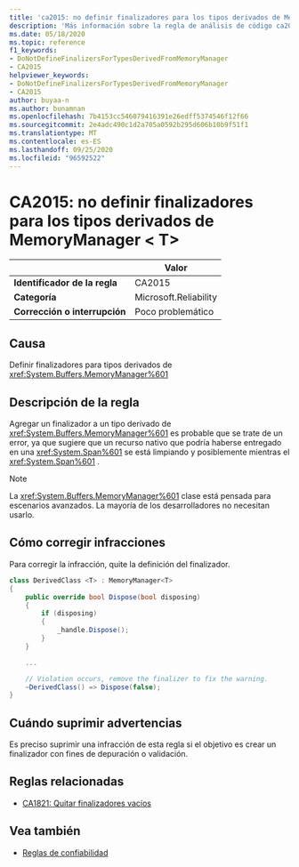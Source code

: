```yaml
---
title: 'ca2015: no definir finalizadores para los tipos derivados de MemoryManager &lt; T &gt; (análisis de código)'
description: 'Más información sobre la regla de análisis de código ca2015: no definir finalizadores para tipos derivados de MemoryManager &lt; T&gt;'
ms.date: 05/18/2020
ms.topic: reference
f1_keywords:
- DoNotDefineFinalizersForTypesDerivedFromMemoryManager
- CA2015
helpviewer_keywords:
- DoNotDefineFinalizersForTypesDerivedFromMemoryManager
- CA2015
author: buyaa-n
ms.author: bunamnan
ms.openlocfilehash: 7b4153cc546079416391e26edff5374546f12f66
ms.sourcegitcommit: 2e4adc490c1d2a705a0592b295d606b10b9f51f1
ms.translationtype: MT
ms.contentlocale: es-ES
ms.lasthandoff: 09/25/2020
ms.locfileid: "96592522"
---
```

# <a name="ca2015-do-not-define-finalizers-for-types-derived-from-memorymanagerlttgt"></a>CA2015: no definir finalizadores para los tipos derivados de MemoryManager &lt; T&gt;

| | Valor |
|-|-|
| **Identificador de la regla** |CA2015|
| **Categoría** |Microsoft.Reliability|
| **Corrección o interrupción** |Poco problemático|

## <a name="cause"></a>Causa

Definir finalizadores para tipos derivados de <xref:System.Buffers.MemoryManager%601>

## <a name="rule-description"></a>Descripción de la regla

Agregar un finalizador a un tipo derivado de <xref:System.Buffers.MemoryManager%601> es probable que se trate de un error, ya que sugiere que un recurso nativo que podría haberse entregado en una <xref:System.Span%601> se está limpiando y posiblemente mientras el <xref:System.Span%601> .

> [!NOTE]
> La <xref:System.Buffers.MemoryManager%601> clase está pensada para escenarios avanzados. La mayoría de los desarrolladores no necesitan usarlo.

## <a name="how-to-fix-violations"></a>Cómo corregir infracciones

Para corregir la infracción, quite la definición del finalizador.

```csharp
class DerivedClass <T> : MemoryManager<T>
{
    public override bool Dispose(bool disposing)
    {
        if (disposing)
        {
            _handle.Dispose();
        }
    }

    ...

    // Violation occurs, remove the finalizer to fix the warning.
    ~DerivedClass() => Dispose(false);
}
```

## <a name="when-to-suppress-warnings"></a>Cuándo suprimir advertencias

Es preciso suprimir una infracción de esta regla si el objetivo es crear un finalizador con fines de depuración o validación.

## <a name="related-rules"></a>Reglas relacionadas

- [CA1821: Quitar finalizadores vacíos](ca1821.md)

## <a name="see-also"></a>Vea también

- [Reglas de confiabilidad](reliability-warnings.md)
